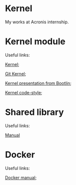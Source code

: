 # Kernel
My works at Acronis internship.

# Kernel module

Useful links:

[Kernel](https://www.kernel.org/);

[Git Kernel](https://git.kernel.org/pub/scm/linux/kernel/git/tglx/history.git);

[Kernel presentation from Bootlin](https://bootlin.com/doc/training/linux-kernel/linux-kernel-slides.pdf);

[Kernel code-style](linux/Documentation/process/coding-style.rst);

# Shared library

Useful links:

[Manual](https://rtfm.co.ua/c-sozdanie-i-primenenie-shared-library-v-linux/)

# Docker

Useful links:

[Docker manual](https://towardsdatascience.com/learn-enough-docker-to-be-useful-b0b44222eef5);

